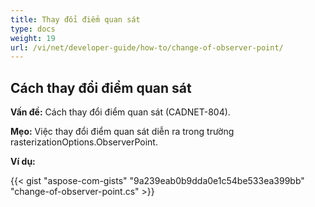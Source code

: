```yaml
---
title: Thay đổi điểm quan sát
type: docs
weight: 19
url: /vi/net/developer-guide/how-to/change-of-observer-point/
---
```


## **Cách thay đổi điểm quan sát**

**Vấn đề:** Cách thay đổi điểm quan sát (CADNET-804).

**Mẹo:** Việc thay đổi điểm quan sát diễn ra trong trường rasterizationOptions.ObserverPoint.

**Ví dụ:**

{{< gist "aspose-com-gists" "9a239eab0b9dda0e1c54be533ea399bb" "change-of-observer-point.cs" >}}
